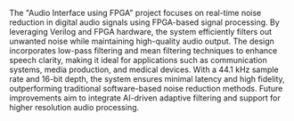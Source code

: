 The "Audio Interface using FPGA" project focuses on real-time noise reduction in digital audio signals using FPGA-based signal processing. By leveraging Verilog and FPGA hardware, the system efficiently filters out unwanted noise while maintaining high-quality audio output. The design incorporates low-pass filtering and mean filtering techniques to enhance speech clarity, making it ideal for applications such as communication systems, media production, and medical devices. With a 44.1 kHz sample rate and 16-bit depth, the system ensures minimal latency and high fidelity, outperforming traditional software-based noise reduction methods. Future improvements aim to integrate AI-driven adaptive filtering and support for higher resolution audio processing.
